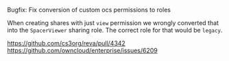 Bugfix: Fix conversion of custom ocs permissions to roles

When creating shares with just `view` permission we wrongly converted that
into the `SpacerViewer` sharing role. The correct role for that would be `legacy`.

https://github.com/cs3org/reva/pull/4342
https://github.com/owncloud/enterprise/issues/6209
